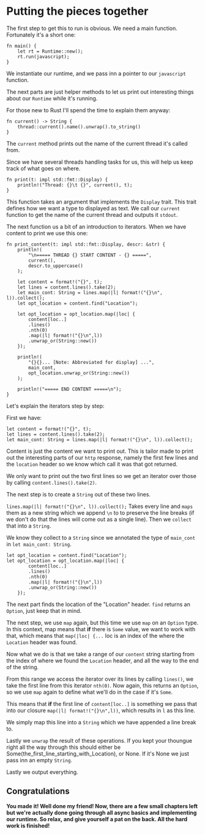 # Putting the pieces together

The first step to get this to run is obvious. We need a main function. Fortunately
it's a short one:

```rust, no_run
fn main() {
    let rt = Runtime::new();
    rt.run(javascript);
}
```

We instantiate our runtime, and we pass inn a pointer to our `javascript` function.

The next parts are just helper methods to let us print out interesting things
about our `Runtime` while it's running.

For those new to Rust I'll spend the time to explain them anyway:

```rust, no_run
fn current() -> String {
    thread::current().name().unwrap().to_string()
}
```
The `current` method prints out the name of the current thread it's called from.

Since we have several threads handling tasks for us, this will help us keep track
of what goes on where.


```rust, no_run
fn print(t: impl std::fmt::Display) {
    println!("Thread: {}\t {}", current(), t);
}
```

This function takes an argument that implements the `Display` trait. This trait
defines how we want a type to displayed as text. We call our `current` function to
get the name of the current thread and outputs it `stdout`.

The next function us a bit of an introduction to iterators. When we have content
to print we use this one:

```rust, no_run
fn print_content(t: impl std::fmt::Display, descr: &str) {
    println!(
        "\n===== THREAD {} START CONTENT - {} =====",
        current(),
        descr.to_uppercase()
    );

    let content = format!("{}", t);
    let lines = content.lines().take(2);
    let main_cont: String = lines.map(|l| format!("{}\n", l)).collect();
    let opt_location = content.find("Location");

    let opt_location = opt_location.map(|loc| {
        content[loc..]
        .lines()
        .nth(0)
        .map(|l| format!("{}\n",l))
        .unwrap_or(String::new())
    });

    println!(
        "{}{}... [Note: Abbreviated for display] ...",
        main_cont,
        opt_location.unwrap_or(String::new())
    );

    println!("===== END CONTENT =====\n");
}

```

Let's explain the iterators step by step:

First we have:
```rust, no_run
let content = format!("{}", t);
let lines = content.lines().take(2);
let main_cont: String = lines.map(|l| format!("{}\n", l)).collect();
```

Content is just the content we want to print out. This is tailor made to print
out the interesting parts of our `http` response, namely the first few lines and
the `location` header so we know which call it was that got returned.

We only want to print out the two first lines so we get an iterator over those
by calling `content.lines().take(2)`.

The next step is to create a `String` out of these two lines.

`lines.map(|l| format!("{}\n", l)).collect();` Takes every line and `maps` them as
a new string which we append `\n` to to preserve the line breaks (if we don't do
that the lines will come out as a single line). Then we `collect` that into a `String`.

We know they collect to a `String` since we annotated the type of `main_cont` in `let main_cont: String`.

```rust, no_run
let opt_location = content.find("Location");
let opt_location = opt_location.map(|loc| {
        content[loc..]
        .lines()
        .nth(0)
        .map(|l| format!("{}\n",l))
        .unwrap_or(String::new())
    });
```

The next part finds the location of the "Location" header. `find` returns an `Option`,
just keep that in mind.

The next step, we use `map` again, but this time we use `map` on an `Option` type.
In this context, map means that **if** there is `Some` value, we want to work with that,
which means that `map(|loc| {...` loc is an index of the where the `Location` header was found.

Now what we do is that we take a range of our `content` string starting from the index
of where we found the `Location` header, and all the way to the end of the string.

From this range we access the iterator over its lines by calling `lines()`, we take the first
line from this iterator `nth(0)`. Now again, this returns an `Option`, so we use `map`
again to define what we'll do in the case if it's `Some`.

This means that **if** the first line of `content[loc..]` is something we pass that
into our closure `map(|l| format!("{}\n",l))`, which results in `l` as this line.

We simply map this line into a `String` which we have appended a line break to.

Lastly we `unwrap` the result of these operations. If you kept your thoungue right
all the way through this should either be Some(the_first_line_starting_with_Location),
or None. If it's None we just pass inn an empty `String`.

Lastly we output everything.

## Congratulations

**You made it! Well done my friend! Now, there are a few small chapters left but we're actually done going through all async basics and implementing our runtime. So relax, and give yourself a pat on the back. All the hard work is finished!**
